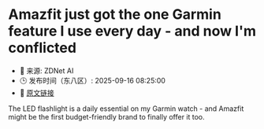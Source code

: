 # Amazfit just got the one Garmin feature I use every day - and now I'm conflicted
- 📅 来源: ZDNet AI
- 🕒 发布时间（东八区）: 2025-09-16 08:25:00
- 🔗 [原文链接](https://www.zdnet.com/article/amazfit-just-got-the-one-garmin-feature-i-use-every-day-and-now-im-conflicted/)

The LED flashlight is a daily essential on my Garmin watch - and Amazfit might be the first budget-friendly brand to finally offer it too.
